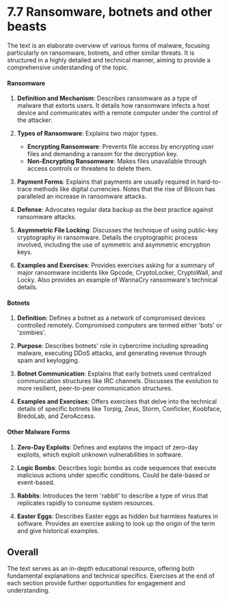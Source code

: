 # 7.7 Ransomware, botnets and other beasts

The text is an elaborate overview of various forms of malware, focusing particularly on ransomware, botnets, and other similar threats. It is structured in a highly detailed and technical manner, aiming to provide a comprehensive understanding of the topic.

#### Ransomware

1. **Definition and Mechanism**: Describes ransomware as a type of malware that extorts users. It details how ransomware infects a host device and communicates with a remote computer under the control of the attacker.

2. **Types of Ransomware**: Explains two major types.
    - **Encrypting Ransomware**: Prevents file access by encrypting user files and demanding a ransom for the decryption key.
    - **Non-Encrypting Ransomware**: Makes files unavailable through access controls or threatens to delete them.

3. **Payment Forms**: Explains that payments are usually required in hard-to-trace methods like digital currencies. Notes that the rise of Bitcoin has paralleled an increase in ransomware attacks.

4. **Defense**: Advocates regular data backup as the best practice against ransomware attacks.

5. **Asymmetric File Locking**: Discusses the technique of using public-key cryptography in ransomware. Details the cryptographic process involved, including the use of symmetric and asymmetric encryption keys.

6. **Examples and Exercises**: Provides exercises asking for a summary of major ransomware incidents like Gpcode, CryptoLocker, CryptoWall, and Locky. Also provides an example of WannaCry ransomware's technical details.

#### Botnets

1. **Definition**: Defines a botnet as a network of compromised devices controlled remotely. Compromised computers are termed either 'bots' or 'zombies'.

2. **Purpose**: Describes botnets' role in cybercrime including spreading malware, executing DDoS attacks, and generating revenue through spam and keylogging.

3. **Botnet Communication**: Explains that early botnets used centralized communication structures like IRC channels. Discusses the evolution to more resilient, peer-to-peer communication structures.

4. **Examples and Exercises**: Offers exercises that delve into the technical details of specific botnets like Torpig, Zeus, Storm, Conficker, Koobface, BredoLab, and ZeroAccess.

#### Other Malware Forms

1. **Zero-Day Exploits**: Defines and explains the impact of zero-day exploits, which exploit unknown vulnerabilities in software.

2. **Logic Bombs**: Describes logic bombs as code sequences that execute malicious actions under specific conditions. Could be date-based or event-based.

3. **Rabbits**: Introduces the term 'rabbit' to describe a type of virus that replicates rapidly to consume system resources.

4. **Easter Eggs**: Describes Easter eggs as hidden but harmless features in software. Provides an exercise asking to look up the origin of the term and give historical examples.

## Overall

The text serves as an in-depth educational resource, offering both fundamental explanations and technical specifics. Exercises at the end of each section provide further opportunities for engagement and understanding.
